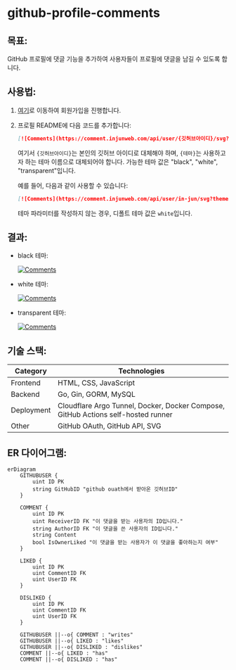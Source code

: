 # github-profile-comments

## 목표:

GitHub 프로필에 댓글 기능을 추가하여 사용자들이 프로필에 댓글을 남길 수 있도록 합니다.

## 사용법:

1. [여기](https://comment.injunweb.com/api/auth/login)로 이동하여 회원가입을 진행합니다.
2. 프로필 README에 다음 코드를 추가합니다:

    ```markdown
    [![Comments](https://comment.injunweb.com/api/user/{깃허브아이디}/svg?theme={테마})](https://comment.injunweb.com/{깃허브아이디})
    ```

    여기서 `{깃허브아이디}`는 본인의 깃허브 아이디로 대체해야 하며, `{테마}`는 사용하고자 하는 테마 이름으로 대체되어야 합니다. 가능한 테마 값은 "black", "white", "transparent"입니다.

    예를 들어, 다음과 같이 사용할 수 있습니다:

    ```markdown
    [![Comments](https://comment.injunweb.com/api/user/in-jun/svg?theme=black)](https://comment.injunweb.com/in-jun)
    ```

    테마 파라미터를 작성하지 않는 경우, 디폴트 테마 값은 `white`입니다.

## 결과:

-   black 테마:

    [![Comments](https://comment.injunweb.com/api/user/in-jun/svg?theme=black)](https://comment.injunweb.com/in-jun)

-   white 테마:

    [![Comments](https://comment.injunweb.com/api/user/in-jun/svg?theme=white)](https://comment.injunweb.com/in-jun)

-   transparent 테마:

    [![Comments](https://comment.injunweb.com/api/user/in-jun/svg?theme=transparent)](https://comment.injunweb.com/in-jun)

## 기술 스택:

| Category   | Technologies                                                                      |
| ---------- | --------------------------------------------------------------------------------- |
| Frontend   | HTML, CSS, JavaScript                                                             |
| Backend    | Go, Gin, GORM, MySQL                                                              |
| Deployment | Cloudflare Argo Tunnel, Docker, Docker Compose, GitHub Actions self-hosted runner |
| Other      | GitHub OAuth, GitHub API, SVG                                                     |

## ER 다이어그램:

```mermaid
erDiagram
    GITHUBUSER {
        uint ID PK
        string GitHubID "github ouath에서 받아온 깃허브ID"
    }

    COMMENT {
        uint ID PK
        uint ReceiverID FK "이 댓글을 받는 사용자의 ID입니다."
        string AuthorID FK "이 댓글을 쓴 사용자의 ID입니다."
        string Content
        bool IsOwnerLiked "이 댓글을 받는 사용자가 이 댓글을 좋아하는지 여부"
    }

    LIKED {
        uint ID PK
        uint CommentID FK
        uint UserID FK
    }

    DISLIKED {
        uint ID PK
        uint CommentID FK
        uint UserID FK
    }

    GITHUBUSER ||--o{ COMMENT : "writes"
    GITHUBUSER ||--o{ LIKED : "likes"
    GITHUBUSER ||--o{ DISLIKED : "dislikes"
    COMMENT ||--o{ LIKED : "has"
    COMMENT ||--o{ DISLIKED : "has"
```
